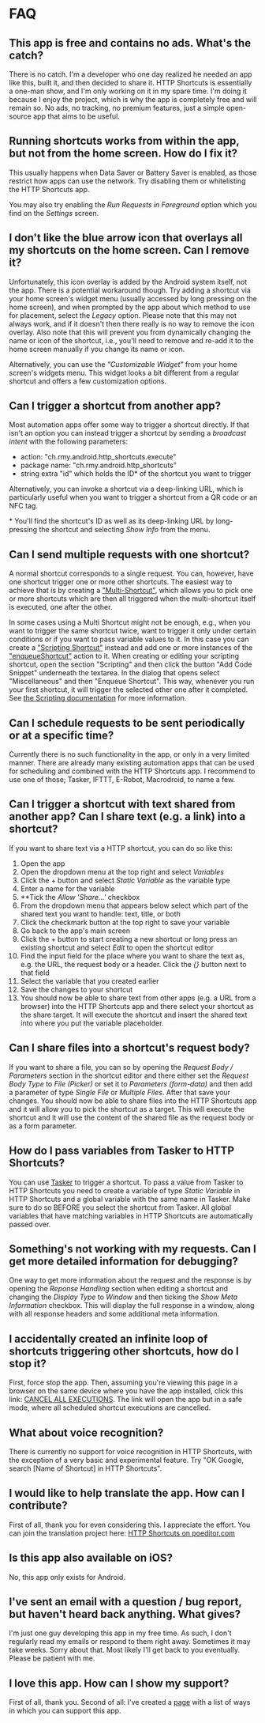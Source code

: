 # FAQ

## This app is free and contains no ads. What's the catch?

There is no catch. I'm a developer who one day realized he needed an app like this, built it, and then decided to share it. HTTP Shortcuts is essentially a one-man show, and I'm only working on it in my spare time. I'm doing it because I enjoy the project, which is why the app is completely free and will remain so. No ads, no tracking, no premium features, just a simple open-source app that aims to be useful.

## Running shortcuts works from within the app, but not from the home screen. How do I fix it?

This usually happens when Data Saver or Battery Saver is enabled, as those restrict how apps can use the network. Try disabling them or whitelisting the HTTP Shortcuts app.

You may also try enabling the *Run Requests in Foreground* option which you find on the *Settings* screen.

## I don't like the blue arrow icon that overlays all my shortcuts on the home screen. Can I remove it?

Unfortunately, this icon overlay is added by the Android system itself, not the app. There is a potential workaround though. Try adding a shortcut via your home screen's widget menu (usually accessed by long pressing on the home screen), and when prompted by the app about which method to use for placement, select the *Legacy* option. Please note that this may not always work, and if it doesn't then there really is no way to remove the icon overlay. Also note that this will prevent you from dynamically changing the name or icon of the shortcut, i.e., you'll need to remove and re-add it to the home screen manually if you change its name or icon.

Alternatively, you can use the *"Customizable Widget"* from your home screen's widgets menu. This widget looks a bit different from a regular shortcut and offers a few customization options.

<a name="trigger-from-other-app"></a>
## Can I trigger a shortcut from another app?

Most automation apps offer some way to trigger a shortcut directly. If that isn't an option you can instead trigger a shortcut by sending a *broadcast intent* with the following parameters:

- action: "ch.rmy.android.http_shortcuts.execute"
- package name: "ch.rmy.android.http_shortcuts"
- string extra "id" which holds the ID* of the shortcut you want to trigger

Alternatively, you can invoke a shortcut via a deep-linking URL, which is particularly useful when you want to trigger a shortcut from a QR code or an NFC tag.

\* You'll find the shortcut's ID as well as its deep-linking URL by long-pressing the shortcut and selecting *Show Info* from the menu.

## Can I send multiple requests with one shortcut?

A normal shortcut corresponds to a single request. You can, however, have one shortcut trigger one or more other shortcuts. The easiest way to achieve that is by creating a ["Multi-Shortcut"](shortcuts.md#multi-shortcut), which allows you to pick one or more shortcuts which are then all triggered when the multi-shortcut itself is executed, one after the other. 

In some cases using a Multi Shortcut might not be enough, e.g., when you want to trigger the same shortcut twice, want to trigger it only under certain conditions or if you want to pass variable values to it. In this case you can create a ["Scripting Shortcut"](shortcuts.md#scripting-shortcut) instead and add one or more instances of the ["enqueueShortcut"](scripting.md#trigger-shortcut) action to it. When creating or editing your scripting shortcut, open the section "Scripting" and then click the button "Add Code Snippet" underneath the textarea. In the dialog that opens select "Miscellaneous" and then "Enqueue Shortcut". This way, whenever you run your first shortcut, it will trigger the selected other one after it completed. See [the Scripting documentation](scripting.md#trigger-shortcut) for more information.

## Can I schedule requests to be sent periodically or at a specific time?

Currently there is no such functionality in the app, or only in a very limited manner. There are already many existing automation apps that can be used for scheduling and combined with the HTTP Shortcuts app. I recommend to use one of those; Tasker, IFTTT, E-Robot, Macrodroid, to name a few.

## Can I trigger a shortcut with text shared from another app? Can I share text (e.g. a link) into a shortcut?

If you want to share text via a HTTP shortcut, you can do so like this:

1. Open the app
2. Open the dropdown menu at the top right and select *Variables*
3. Click the + button and select *Static Variable* as the variable type
4. Enter a name for the variable
5. **Tick the *Allow 'Share...'* checkbox
6. From the dropdown menu that appears below select which part of the shared text you want to handle: text, title, or both
7. Click the checkmark button at the top right to save your variable
8. Go back to the app's main screen
9. Click the + button to start creating a new shortcut or long press an existing shortcut and select *Edit* to open the shortcut editor
10. Find the input field for the place where you want to share the text as, e.g. the URL, the request body or a header. Click the *{}* button next to that field
11. Select the variable that you created earlier
12. Save the changes to your shortcut
13. You should now be able to share text from other apps (e.g. a URL from a browser) into the HTTP Shortcuts app and there select your shortcut as the share target. It will execute the shortcut and insert the shared text into where you put the variable placeholder.

## Can I share files into a shortcut's request body?

If you want to share a file, you can so by opening the *Request Body / Parameters* section in the shortcut editor and there either set the *Request Body Type* to *File (Picker)* or set it to *Parameters (form-data)* and then add a parameter of type *Single File* or *Multiple Files*. After that save your changes. You should now be able to share files into the HTTP Shortcuts app and it will allow you to pick the shortcut as a target. This will execute the shortcut and it will use the content of the shared file as the request body or as a form parameter.

## How do I pass variables from Tasker to HTTP Shortcuts?

You can use [Tasker](https://play.google.com/store/apps/details?id=net.dinglisch.android.taskerm) to trigger a shortcut. To pass a value from Tasker to HTTP Shortcuts you need to create a variable of type *Static Variable* in HTTP Shortcuts and a global variable with the same name in Tasker. Make sure to do so BEFORE you select the shortcut from Tasker. All global variables that have matching variables in HTTP Shortcuts are automatically passed over.

<a name="debugging"></a>
## Something's not working with my requests. Can I get more detailed information for debugging?
One way to get more information about the request and the response is by opening the *Reponse Handling* section when editing a shortcut and changing the *Display Type* to *Window* and then ticking the *Show Meta Information* checkbox. This will display the full response in a window, along with all response headers and some additional meta information.

<a name="infinite-loops"></a>
## I accidentally created an infinite loop of shortcuts triggering other shortcuts, how do I stop it?
First, force stop the app. Then, assuming you're viewing this page in a browser on the same device where you have the app installed, click this link: <a href="http-shortcuts://cancel-executions">CANCEL ALL EXECUTIONS</a>. The link will open the app but in a safe mode, where all scheduled shortcut executions are cancelled.

## What about voice recognition?

There is currently no support for voice recognition in HTTP Shortcuts, with the exception of a very basic and experimental feature. Try "OK Google, search [Name of Shortcut] in HTTP Shortcuts".

## I would like to help translate the app. How can I contribute?

First of all, thank you for even considering this. I appreciate the effort. You can join the translation project here: [HTTP Shortcuts on poeditor.com](https://poeditor.com/join/project/8tHhwOTzVZ)

## Is this app also available on iOS?

No, this app only exists for Android.

## I've sent an email with a question / bug report, but haven't heard back anything. What gives?

I'm just one guy developing this app in my free time. As such, I don't regularly read my emails or respond to them right away. Sometimes it may take weeks. Sorry about that. Most likely I'll get back to you eventually. Please be patient with me.

## I love this app. How can I show my support?

First of all, thank you. Second of all: I've created a [page](https://http-shortcuts.rmy.ch/support-me) with a list of ways in which you can support this app.

